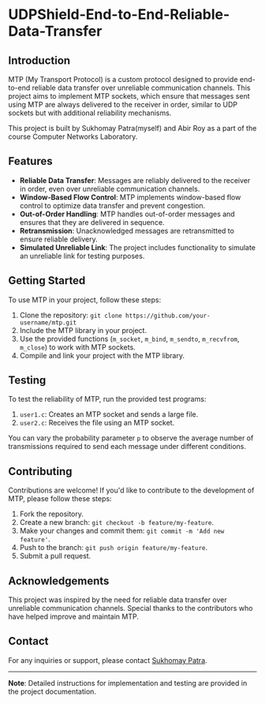 # UDPShield-End-to-End-Reliable-Data-Transfer

## Introduction

MTP (My Transport Protocol) is a custom protocol designed to provide end-to-end reliable data transfer over unreliable communication channels. This project aims to implement MTP sockets, which ensure that messages sent using MTP are always delivered to the receiver in order, similar to UDP sockets but with additional reliability mechanisms.

This project is built by Sukhomay Patra(myself) and Abir Roy as a part of the course Computer Networks Laboratory. 

## Features

- **Reliable Data Transfer**: Messages are reliably delivered to the receiver in order, even over unreliable communication channels.
- **Window-Based Flow Control**: MTP implements window-based flow control to optimize data transfer and prevent congestion.
- **Out-of-Order Handling**: MTP handles out-of-order messages and ensures that they are delivered in sequence.
- **Retransmission**: Unacknowledged messages are retransmitted to ensure reliable delivery.
- **Simulated Unreliable Link**: The project includes functionality to simulate an unreliable link for testing purposes.

## Getting Started

To use MTP in your project, follow these steps:

1. Clone the repository: `git clone https://github.com/your-username/mtp.git`
2. Include the MTP library in your project.
3. Use the provided functions (`m_socket`, `m_bind`, `m_sendto`, `m_recvfrom`, `m_close`) to work with MTP sockets.
4. Compile and link your project with the MTP library.

## Testing

To test the reliability of MTP, run the provided test programs:

1. `user1.c`: Creates an MTP socket and sends a large file.
2. `user2.c`: Receives the file using an MTP socket.

You can vary the probability parameter `p` to observe the average number of transmissions required to send each message under different conditions.

## Contributing

Contributions are welcome! If you'd like to contribute to the development of MTP, please follow these steps:

1. Fork the repository.
2. Create a new branch: `git checkout -b feature/my-feature`.
3. Make your changes and commit them: `git commit -m 'Add new feature'`.
4. Push to the branch: `git push origin feature/my-feature`.
5. Submit a pull request.


## Acknowledgements

This project was inspired by the need for reliable data transfer over unreliable communication channels. Special thanks to the contributors who have helped improve and maintain MTP.

## Contact

For any inquiries or support, please contact [Sukhomay Patra](mailto:sukhomay@kgpian.iitkgp.ac.in).

---
**Note**: Detailed instructions for implementation and testing are provided in the project documentation.

